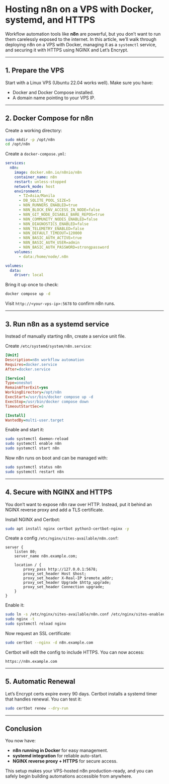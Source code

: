 # Hosting n8n on a VPS with Docker, systemd, and HTTPS

Workflow automation tools like **n8n** are powerful, but you don’t want to run them carelessly exposed to the internet. In this article, we’ll walk through deploying n8n on a VPS with Docker, managing it as a `systemctl` service, and securing it with HTTPS using NGINX and Let’s Encrypt.

---

## 1. Prepare the VPS

Start with a Linux VPS (Ubuntu 22.04 works well). Make sure you have:

- Docker and Docker Compose installed.
- A domain name pointing to your VPS IP.

---

## 2. Docker Compose for n8n

Create a working directory:

```bash
sudo mkdir -p /opt/n8n
cd /opt/n8n
```

Create a `docker-compose.yml`:

```yaml
services:
  n8n:
    image: docker.n8n.io/n8nio/n8n
    container_name: n8n
    restart: unless-stopped
    network_mode: host
    environment:
      - TZ=Asia/Manila
      - DB_SQLITE_POOL_SIZE=5
      - N8N_RUNNERS_ENABLED=true
      - N8N_BLOCK_ENV_ACCESS_IN_NODE=false
      - N8N_GIT_NODE_DISABLE_BARE_REPOS=true
      - N8N_COMMUNITY_NODES_ENABLED=false
      - N8N_DIAGNOSTICS_ENABLED=false
      - N8N_TELEMETRY_ENABLED=false
      - N8N_DEFAULT_TIMEOUT=120000
      - N8N_BASIC_AUTH_ACTIVE=true
      - N8N_BASIC_AUTH_USER=admin
      - N8N_BASIC_AUTH_PASSWORD=strongpassword
    volumes:
      - data:/home/node/.n8n

volumes:
  data:
    driver: local
```

Bring it up once to check:

```bash
docker compose up -d
```

Visit `http://<your-vps-ip>:5678` to confirm n8n runs.

---

## 3. Run n8n as a systemd service

Instead of manually starting n8n, create a service unit file.

Create `/etc/systemd/system/n8n.service`:

```ini
[Unit]
Description=n8n workflow automation
Requires=docker.service
After=docker.service

[Service]
Type=oneshot
RemainAfterExit=yes
WorkingDirectory=/opt/n8n
ExecStart=/usr/bin/docker compose up -d
ExecStop=/usr/bin/docker compose down
TimeoutStartSec=0

[Install]
WantedBy=multi-user.target
```

Enable and start it:

```bash
sudo systemctl daemon-reload
sudo systemctl enable n8n
sudo systemctl start n8n
```

Now n8n runs on boot and can be managed with:

```bash
sudo systemctl status n8n
sudo systemctl restart n8n
```

---

## 4. Secure with NGINX and HTTPS

You don’t want to expose n8n raw over HTTP. Instead, put it behind an NGINX reverse proxy and add a TLS certificate.

Install NGINX and Certbot:

```bash
sudo apt install nginx certbot python3-certbot-nginx -y
```

Create a config `/etc/nginx/sites-available/n8n.conf`:

```nginx
server {
    listen 80;
    server_name n8n.example.com;

    location / {
        proxy_pass http://127.0.0.1:5678;
        proxy_set_header Host $host;
        proxy_set_header X-Real-IP $remote_addr;
        proxy_set_header Upgrade $http_upgrade;
        proxy_set_header Connection upgrade;
    }
}
```

Enable it:

```bash
sudo ln -s /etc/nginx/sites-available/n8n.conf /etc/nginx/sites-enabled/
sudo nginx -t
sudo systemctl reload nginx
```

Now request an SSL certificate:

```bash
sudo certbot --nginx -d n8n.example.com
```

Certbot will edit the config to include HTTPS. You can now access:

```
https://n8n.example.com
```

---

## 5. Automatic Renewal

Let’s Encrypt certs expire every 90 days. Certbot installs a systemd timer that handles renewal. You can test it:

```bash
sudo certbot renew --dry-run
```

---

## Conclusion

You now have:

- **n8n running in Docker** for easy management.
- **systemd integration** for reliable auto-start.
- **NGINX reverse proxy + HTTPS** for secure access.

This setup makes your VPS-hosted n8n production-ready, and you can safely begin building automations accessible from anywhere.
